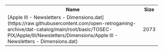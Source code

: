 <table>
<tr><th>Name</th><th>Size</th></tr>
<tr><td>
[Apple III - Newsletters - Dimensions.dat](https://raw.githubusercontent.com/open-retrogaming-archive/dat-catalog/main/root/basic/TOSEC-PIX/Apple/III/Newsletters/Dimensions/Apple III - Newsletters - Dimensions.dat)
</td><td>2073</td></tr>
</table>
